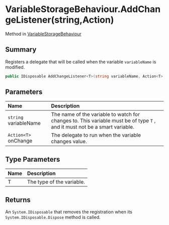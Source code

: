 # VariableStorageBehaviour.AddChangeListener(string,Action<T>)

Method in [VariableStorageBehaviour](/docs/api/csharp/yarn.unity.variablestoragebehaviour.md)

## Summary


Registers a delegate that will be called when the variable  `variableName`  is modified. 


```csharp
public IDisposable AddChangeListener<T>(string variableName, Action<T> onChange)
```

## Parameters

|Name|Description|
|:---|:---|
|`string` variableName|The name of the variable to watch for changes to. This variable must be of type  `T` , and it must not be a smart variable.|
|`Action<T>` onChange|The delegate to run when the variable changes value.|

## Type Parameters

|Name|Description|
|:---|:---|
|T|The type of the variable.|

## Returns

An  `System.IDisposable`  that removes the registration
when its  `System.IDisposable.Dispose`  method is
called.

